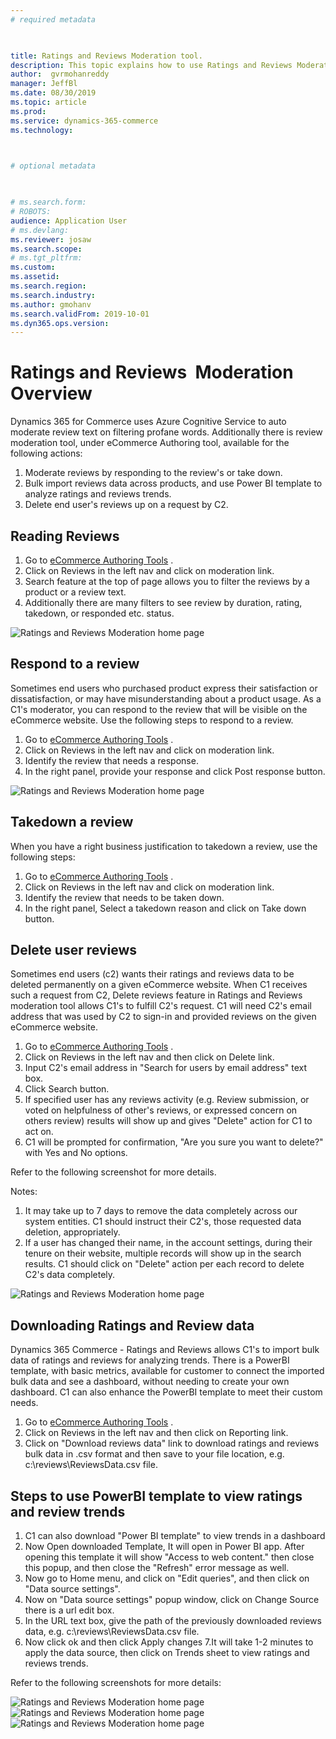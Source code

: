 ```yaml
---
# required metadata

 

title: Ratings and Reviews Moderation tool. 
description: This topic explains how to use Ratings and Reviews Moderation tool 
author:  gvrmohanreddy 
manager: JeffBl
ms.date: 08/30/2019
ms.topic: article
ms.prod: 
ms.service: dynamics-365-commerce
ms.technology: 

 

# optional metadata

 

# ms.search.form: 
# ROBOTS: 
audience: Application User
# ms.devlang: 
ms.reviewer: josaw
ms.search.scope: 
# ms.tgt_pltfrm: 
ms.custom: 
ms.assetid: 
ms.search.region: 
ms.search.industry: 
ms.author: gmohanv
ms.search.validFrom: 2019-10-01
ms.dyn365.ops.version: 
---
```


# Ratings and Reviews  Moderation Overview

Dynamics 365 for Commerce uses Azure Cognitive Service to auto moderate review text on filtering profane words.  Additionally there is review moderation tool, under eCommerce Authoring tool, available for the following actions:

1. Moderate reviews by responding to the review's or take down. 
2. Bulk import reviews data across products, and use Power BI template to analyze ratings and reviews trends.
3. Delete end user's reviews up on a request by C2. 

  
## Reading Reviews 
  
1. Go to [eCommerce Authoring Tools](https://eCommerceAuthoringTool/) . 
2. Click on Reviews in the left nav and click on moderation link. 
3. Search feature at the top of page allows you to filter the reviews by a product or a review text.
4. Additionally there are many filters to see review by duration, rating, takedown, or responded etc. status. 

![Ratings and Reviews Moderation home page](media/rnr-moderation-home.png) 

## Respond to a review 
Sometimes end users who purchased product express their satisfaction or dissatisfaction, or may have misunderstanding about a product usage. As a C1's moderator, you can respond to the review that will be visible on the eCommerce website.  Use the following steps to respond to a review. 

1. Go to [eCommerce Authoring Tools](https://eCommerceAuthoringTool/) . 
2. Click on Reviews in the left nav and click on moderation link. 
3. Identify the review that needs a response.
4. In the right panel, provide your response and click Post response button. 

![Ratings and Reviews Moderation home page](media/rnr-moderation-response.png) 


## Takedown a review 
When you have a right business justification to takedown a review, use the following steps: 

1. Go to [eCommerce Authoring Tools](https://eCommerceAuthoringTool/) . 
2. Click on Reviews in the left nav and click on moderation link. 
3. Identify the review that needs to be taken down.
4. In the right panel, Select a takedown reason and click on Take down button. 
	
	
## Delete user reviews 
Sometimes end users (c2) wants their ratings and reviews data to be deleted permanently on a given eCommerce website. When C1 receives such a request from C2, Delete reviews feature in Ratings and Reviews moderation tool allows C1's to fulfill C2's request.  C1 will need C2's email address that was used by C2 to sign-in and provided reviews on the given eCommerce website. 

1. Go to [eCommerce Authoring Tools](https://eCommerceAuthoringTool/) . 
2. Click on Reviews in the left nav and then click on Delete link. 
3. Input C2's email address in "Search for users by email address" text box.
4. Click Search button.
5. If specified user has any reviews activity (e.g. Review submission, or voted on helpfulness of other's reviews, or expressed concern on others review) results will show up and gives "Delete" action for C1 to act on.
6. C1 will be prompted for confirmation, "Are you sure you want to delete?" with Yes and No options. 
	
Refer to the following screenshot for more details.  
	
Notes:
1. It may take up to 7 days to remove the data completely across our system entities. C1 should instruct their C2's, those requested data deletion, appropriately.
2. If a user has changed their name, in the account settings, during their tenure on their website, multiple records will show up in the search results.  C1 should click on "Delete" action per each record to delete C2's data completely. 

![Ratings and Reviews Moderation home page](media/rnr-moderation-delete-reviews.png) 

##  Downloading Ratings and Review data
Dynamics 365 Commerce - Ratings and Reviews allows C1's to import bulk data of ratings and reviews for analyzing trends.  There is a PowerBI template, with basic metrics, available for customer to connect the imported bulk data and see a dashboard, without needing to create your own dashboard.  C1 can also enhance the PowerBI template to meet their custom needs. 

1. Go to [eCommerce Authoring Tools](https://eCommerceAuthoringTool/) . 
2. Click on Reviews in the left nav and then click on Reporting link. 
3. Click on "Download reviews data" link to download ratings and reviews bulk data in .csv format and then save to your file location, e.g. c:\reviews\ReviewsData.csv file.


##  Steps to use PowerBI template to view ratings and review trends

1. C1 can also download "Power BI template" to view trends in a dashboard
2. Now Open downloaded Template, It will open in Power BI app. After opening this template it will show "Access to web content." then close this popup, and then close the "Refresh" error message as well.
3. Now go to Home menu, and click on "Edit queries", and then click on "Data source settings".
4. Now on "Data source settings" popup window, click on Change Source there is a url edit box.
5. In the URL text box, give the path of the previously downloaded reviews data, e.g. c:\reviews\ReviewsData.csv file.
6. Now click ok and then click Apply changes 
7.It will take 1-2 minutes to apply the data source, then click on Trends sheet to view ratings and reviews trends.


Refer to the following screenshots for more details:

![Ratings and Reviews Moderation home page](media/rnr-moderation-reports.png) 
![Ratings and Reviews Moderation home page](media/rnr-powerbi-datasource-settings.png) 
![Ratings and Reviews Moderation home page](media/rnr-powerbi-dashboard-template.png) 
